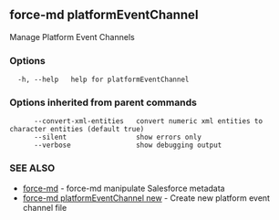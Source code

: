 ## force-md platformEventChannel

Manage Platform Event Channels

### Options

```
  -h, --help   help for platformEventChannel
```

### Options inherited from parent commands

```
      --convert-xml-entities   convert numeric xml entities to character entities (default true)
      --silent                 show errors only
      --verbose                show debugging output
```

### SEE ALSO

* [force-md](force-md.md)	 - force-md manipulate Salesforce metadata
* [force-md platformEventChannel new](force-md_platformEventChannel_new.md)	 - Create new platform event channel file

